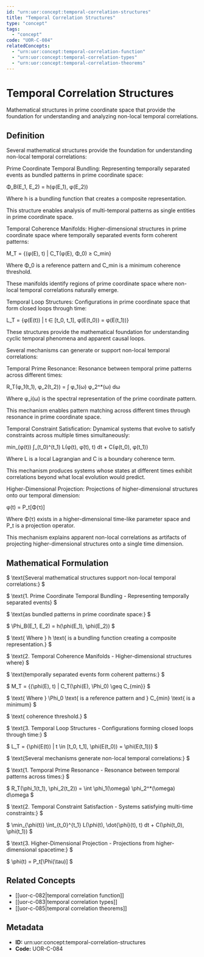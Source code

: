 ```yaml
---
id: "urn:uor:concept:temporal-correlation-structures"
title: "Temporal Correlation Structures"
type: "concept"
tags:
  - "concept"
code: "UOR-C-084"
relatedConcepts:
  - "urn:uor:concept:temporal-correlation-function"
  - "urn:uor:concept:temporal-correlation-types"
  - "urn:uor:concept:temporal-correlation-theorems"
---
```


# Temporal Correlation Structures

Mathematical structures in prime coordinate space that provide the foundation for understanding and analyzing non-local temporal correlations.

## Definition

Several mathematical structures provide the foundation for understanding non-local temporal correlations:

Prime Coordinate Temporal Bundling: Representing temporally separated events as bundled patterns in prime coordinate space:

Φ_B(E_1, E_2) = h(φ(E_1), φ(E_2))

Where h is a bundling function that creates a composite representation.

This structure enables analysis of multi-temporal patterns as single entities in prime coordinate space.

Temporal Coherence Manifolds: Higher-dimensional structures in prime coordinate space where temporally separated events form coherent patterns:

M_T = {(φ(E), t) | C_T(φ(E), Φ_0) ≥ C_min}

Where Φ_0 is a reference pattern and C_min is a minimum coherence threshold.

These manifolds identify regions of prime coordinate space where non-local temporal correlations naturally emerge.

Temporal Loop Structures: Configurations in prime coordinate space that form closed loops through time:

L_T = {φ(E(t)) | t ∈ [t_0, t_1], φ(E(t_0)) = φ(E(t_1))}

These structures provide the mathematical foundation for understanding cyclic temporal phenomena and apparent causal loops.

Several mechanisms can generate or support non-local temporal correlations:

Temporal Prime Resonance: Resonance between temporal prime patterns across different times:

R_T(φ_1(t_1), φ_2(t_2)) = ∫ φ_1(ω) φ_2^*(ω) dω

Where φ_i(ω) is the spectral representation of the prime coordinate pattern.

This mechanism enables pattern matching across different times through resonance in prime coordinate space.

Temporal Constraint Satisfication: Dynamical systems that evolve to satisfy constraints across multiple times simultaneously:

min_(φ(t)) ∫_(t_0)^(t_1) L(φ(t), φ̇(t), t) dt + C(φ(t_0), φ(t_1))

Where L is a local Lagrangian and C is a boundary coherence term.

This mechanism produces systems whose states at different times exhibit correlations beyond what local evolution would predict.

Higher-Dimensional Projection: Projections of higher-dimensional structures onto our temporal dimension:

φ(t) = P_t[Φ(τ)]

Where Φ(τ) exists in a higher-dimensional time-like parameter space and P_t is a projection operator.

This mechanism explains apparent non-local correlations as artifacts of projecting higher-dimensional structures onto a single time dimension.

## Mathematical Formulation

$
\text{Several mathematical structures support non-local temporal correlations:}
$

$
\text{1. Prime Coordinate Temporal Bundling - Representing temporally separated events}
$

$
\text{as bundled patterns in prime coordinate space:}
$

$
\Phi_B(E_1, E_2) = h(\phi(E_1), \phi(E_2))
$

$
\text{   Where } h \text{ is a bundling function creating a composite representation.}
$

$
\text{2. Temporal Coherence Manifolds - Higher-dimensional structures where}
$

$
\text{temporally separated events form coherent patterns:}
$

$
M_T = \{(\phi(E), t) | C_T(\phi(E), \Phi_0) \geq C_{min}\}
$

$
\text{   Where } \Phi_0 \text{ is a reference pattern and } C_{min} \text{ is a minimum}
$

$
\text{   coherence threshold.}
$

$
\text{3. Temporal Loop Structures - Configurations forming closed loops through time:}
$

$
L_T = \{\phi(E(t)) | t \in [t_0, t_1], \phi(E(t_0)) = \phi(E(t_1))\}
$

$
\text{Several mechanisms generate non-local temporal correlations:}
$

$
\text{1. Temporal Prime Resonance - Resonance between temporal patterns across times:}
$

$
R_T(\phi_1(t_1), \phi_2(t_2)) = \int \phi_1(\omega) \phi_2^*(\omega) d\omega
$

$
\text{2. Temporal Constraint Satisfaction - Systems satisfying multi-time constraints:}
$

$
\min_{\phi(t)} \int_{t_0}^{t_1} L(\phi(t), \dot{\phi}(t), t) dt + C(\phi(t_0), \phi(t_1))
$

$
\text{3. Higher-Dimensional Projection - Projections from higher-dimensional spacetime:}
$

$
\phi(t) = P_t[\Phi(\tau)]
$

## Related Concepts

- [[uor-c-082|temporal correlation function]]
- [[uor-c-083|temporal correlation types]]
- [[uor-c-085|temporal correlation theorems]]

## Metadata

- **ID:** urn:uor:concept:temporal-correlation-structures
- **Code:** UOR-C-084
